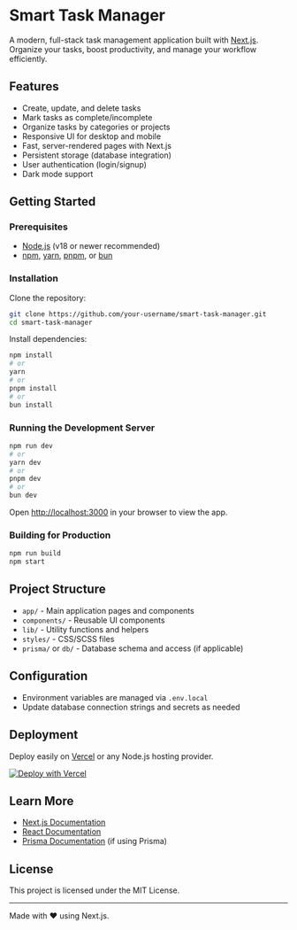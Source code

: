 # Smart Task Manager

A modern, full-stack task management application built with [Next.js](https://nextjs.org). Organize your tasks, boost productivity, and manage your workflow efficiently.

## Features

- Create, update, and delete tasks
- Mark tasks as complete/incomplete
- Organize tasks by categories or projects
- Responsive UI for desktop and mobile
- Fast, server-rendered pages with Next.js
- Persistent storage (database integration)
- User authentication (login/signup)
- Dark mode support

## Getting Started

### Prerequisites

- [Node.js](https://nodejs.org/) (v18 or newer recommended)
- [npm](https://www.npmjs.com/), [yarn](https://yarnpkg.com/), [pnpm](https://pnpm.io/), or [bun](https://bun.sh/)

### Installation

Clone the repository:

```bash
git clone https://github.com/your-username/smart-task-manager.git
cd smart-task-manager
```

Install dependencies:

```bash
npm install
# or
yarn
# or
pnpm install
# or
bun install
```

### Running the Development Server

```bash
npm run dev
# or
yarn dev
# or
pnpm dev
# or
bun dev
```

Open [http://localhost:3000](http://localhost:3000) in your browser to view the app.

### Building for Production

```bash
npm run build
npm start
```

## Project Structure

- `app/` - Main application pages and components
- `components/` - Reusable UI components
- `lib/` - Utility functions and helpers
- `styles/` - CSS/SCSS files
- `prisma/` or `db/` - Database schema and access (if applicable)

## Configuration

- Environment variables are managed via `.env.local`
- Update database connection strings and secrets as needed

## Deployment

Deploy easily on [Vercel](https://vercel.com/) or any Node.js hosting provider.

[![Deploy with Vercel](https://vercel.com/button)](https://vercel.com/new)

## Learn More

- [Next.js Documentation](https://nextjs.org/docs)
- [React Documentation](https://react.dev/)
- [Prisma Documentation](https://www.prisma.io/docs/) (if using Prisma)

## License

This project is licensed under the MIT License.

---

Made with ❤️ using Next.js.
